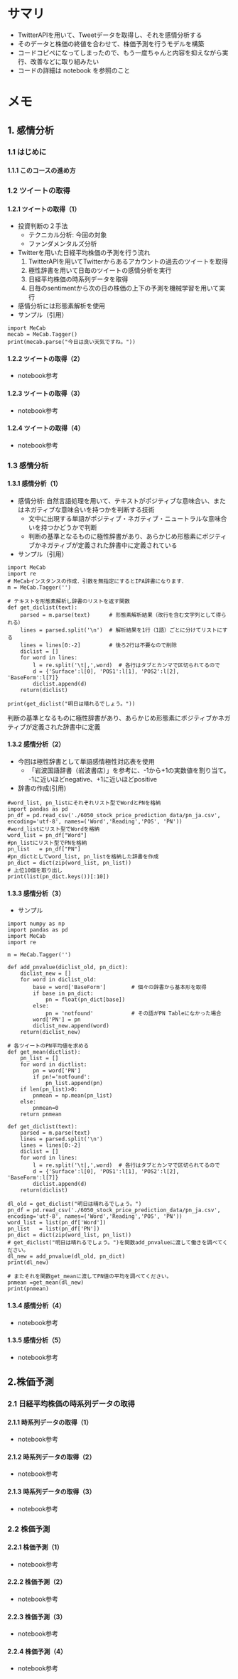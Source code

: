 # サマリ
- TwitterAPIを用いて、Tweetデータを取得し、それを感情分析する
- そのデータと株価の終値を合わせて、株価予測を行うモデルを構築
- コードコピペになってしまったので、もう一度ちゃんと内容を抑えながら実行、改善などに取り組みたい
- コードの詳細は notebook を参照のこと

# メモ
## 1. 感情分析
### 1.1 はじめに
#### 1.1.1 このコースの進め方
### 1.2 ツイートの取得
#### 1.2.1 ツイートの取得（1）
- 投資判断の２手法
    - テクニカル分析: 今回の対象
    - ファンダメンタルズ分析
- Twitterを用いた日経平均株価の予測を行う流れ
    1. TwitterAPIを用いてTwitterからあるアカウントの過去のツイートを取得
    2. 極性辞書を用いて日毎のツイートの感情分析を実行
    3. 日経平均株価の時系列データを取得
    4. 日毎のsentimentから次の日の株価の上下の予測を機械学習を用いて実行
- 感情分析には形態素解析を使用
- サンプル（引用）
```
import MeCab
mecab = MeCab.Tagger()
print(mecab.parse("今日は良い天気ですね。"))
```
#### 1.2.2 ツイートの取得（2）
- notebook参考
#### 1.2.3 ツイートの取得（3）
- notebook参考
#### 1.2.4 ツイートの取得（4）
- notebook参考
### 1.3 感情分析
#### 1.3.1 感情分析（1）
- 感情分析: 自然言語処理を用いて、テキストがポジティブな意味合い、またはネガティブな意味合いを持つかを判断する技術
    - 文中に出現する単語がポジティブ・ネガティブ・ニュートラルな意味合いを持つかどうかで判断
    - 判断の基準となるものに極性辞書があり、あらかじめ形態素にポジティブかネガティブが定義された辞書中に定義されている
- サンプル（引用）
```
import MeCab
import re
# MeCabインスタンスの作成．引数を無指定にするとIPA辞書になります．
m = MeCab.Tagger('')

# テキストを形態素解析し辞書のリストを返す関数
def get_diclist(text):
    parsed = m.parse(text)      # 形態素解析結果（改行を含む文字列として得られる）
    lines = parsed.split('\n')  # 解析結果を1行（1語）ごとに分けてリストにする
    lines = lines[0:-2]         # 後ろ2行は不要なので削除
    diclist = []
    for word in lines:
        l = re.split('\t|,',word)  # 各行はタブとカンマで区切られてるので
        d = {'Surface':l[0], 'POS1':l[1], 'POS2':l[2], 'BaseForm':l[7]}
        diclist.append(d)
    return(diclist)

print(get_diclist("明日は晴れるでしょう。"))
```

判断の基準となるものに極性辞書があり、あらかじめ形態素にポジティブかネガティブが定義された辞書中に定義
#### 1.3.2 感情分析（2）
- 今回は極性辞書として単語感情極性対応表を使用
    - 「岩波国語辞書（岩波書店）」を参考に、-1から+1の実数値を割り当て。 -1に近いほどnegative、+1に近いほどpositive
- 辞書の作成(引用)
```
#word_list, pn_listにそれぞれリスト型でWordとPNを格納
import pandas as pd
pn_df = pd.read_csv('./6050_stock_price_prediction_data/pn_ja.csv', encoding='utf-8', names=('Word','Reading','POS', 'PN'))
#word_listにリスト型でWordを格納
word_list = pn_df["Word"]
#pn_listにリスト型でPNを格納
pn_list   = pn_df["PN"]
#pn_dictとしてword_list, pn_listを格納した辞書を作成
pn_dict = dict(zip(word_list, pn_list))
# 上位10個を取り出し
print(list(pn_dict.keys())[:10])
```
#### 1.3.3 感情分析（3）
- サンプル
```
import numpy as np
import pandas as pd
import MeCab
import re

m = MeCab.Tagger('')

def add_pnvalue(diclist_old, pn_dict):
    diclist_new = []
    for word in diclist_old:
        base = word['BaseForm']        # 個々の辞書から基本形を取得
        if base in pn_dict:
            pn = float(pn_dict[base]) 
        else:
            pn = 'notfound'            # その語がPN Tableになかった場合
        word['PN'] = pn
        diclist_new.append(word)
    return(diclist_new)

# 各ツイートのPN平均値を求める
def get_mean(dictlist):
    pn_list = []
    for word in dictlist:
        pn = word['PN']
        if pn!='notfound':
            pn_list.append(pn)
    if len(pn_list)>0:
        pnmean = np.mean(pn_list)
    else:
        pnmean=0
    return pnmean

def get_diclist(text):
    parsed = m.parse(text)     
    lines = parsed.split('\n')  
    lines = lines[0:-2]         
    diclist = []
    for word in lines:
        l = re.split('\t|,',word)  # 各行はタブとカンマで区切られてるので
        d = {'Surface':l[0], 'POS1':l[1], 'POS2':l[2], 'BaseForm':l[7]}
        diclist.append(d)
    return(diclist)

dl_old = get_diclist("明日は晴れるでしょう。")
pn_df = pd.read_csv('./6050_stock_price_prediction_data/pn_ja.csv', encoding='utf-8', names=('Word','Reading','POS', 'PN'))
word_list = list(pn_df['Word'])
pn_list   = list(pn_df['PN'])
pn_dict = dict(zip(word_list, pn_list))
# get_diclist("明日は晴れるでしょう。")を関数add_pnvalueに渡して働きを調べてください。
dl_new = add_pnvalue(dl_old, pn_dict)
print(dl_new)

# またそれを関数get_meanに渡してPN値の平均を調べてください。
pnmean =get_mean(dl_new)
print(pnmean)
```
#### 1.3.4 感情分析（4）
- notebook参考
#### 1.3.5 感情分析（5）
- notebook参考

## 2.株価予測
### 2.1 日経平均株価の時系列データの取得
#### 2.1.1 時系列データの取得（1）
- notebook参考
#### 2.1.2 時系列データの取得（2）
- notebook参考
#### 2.1.3 時系列データの取得（3）
- notebook参考
### 2.2 株価予測
#### 2.2.1 株価予測（1）
- notebook参考
#### 2.2.2 株価予測（2）
- notebook参考
#### 2.2.3 株価予測（3）
- notebook参考
#### 2.2.4 株価予測（4）
- notebook参考
